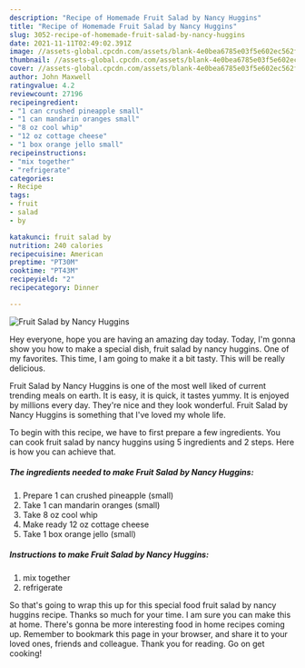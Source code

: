 ```yaml
---
description: "Recipe of Homemade Fruit Salad by Nancy Huggins"
title: "Recipe of Homemade Fruit Salad by Nancy Huggins"
slug: 3052-recipe-of-homemade-fruit-salad-by-nancy-huggins
date: 2021-11-11T02:49:02.391Z
image: //assets-global.cpcdn.com/assets/blank-4e0bea6785e03f5e602ec562f230caae08da540cada707380b4fe1bbebba43da.png
thumbnail: //assets-global.cpcdn.com/assets/blank-4e0bea6785e03f5e602ec562f230caae08da540cada707380b4fe1bbebba43da.png
cover: //assets-global.cpcdn.com/assets/blank-4e0bea6785e03f5e602ec562f230caae08da540cada707380b4fe1bbebba43da.png
author: John Maxwell
ratingvalue: 4.2
reviewcount: 27196
recipeingredient:
- "1 can crushed pineapple small"
- "1 can mandarin oranges small"
- "8 oz cool whip"
- "12 oz cottage cheese"
- "1 box orange jello small"
recipeinstructions:
- "mix together"
- "refrigerate"
categories:
- Recipe
tags:
- fruit
- salad
- by

katakunci: fruit salad by 
nutrition: 240 calories
recipecuisine: American
preptime: "PT30M"
cooktime: "PT43M"
recipeyield: "2"
recipecategory: Dinner

---
```



![Fruit Salad by Nancy Huggins](//assets-global.cpcdn.com/assets/blank-4e0bea6785e03f5e602ec562f230caae08da540cada707380b4fe1bbebba43da.png)

Hey everyone, hope you are having an amazing day today. Today, I'm gonna show you how to make a special dish, fruit salad by nancy huggins. One of my favorites. This time, I am going to make it a bit tasty. This will be really delicious.

Fruit Salad by Nancy Huggins is one of the most well liked of current trending meals on earth. It is easy, it is quick, it tastes yummy. It is enjoyed by millions every day. They're nice and they look wonderful. Fruit Salad by Nancy Huggins is something that I've loved my whole life.




To begin with this recipe, we have to first prepare a few ingredients. You can cook fruit salad by nancy huggins using 5 ingredients and 2 steps. Here is how you can achieve that.

<!--inarticleads1-->

##### The ingredients needed to make Fruit Salad by Nancy Huggins:

1. Prepare 1 can crushed pineapple (small)
1. Take 1 can mandarin oranges (small)
1. Take 8 oz cool whip
1. Make ready 12 oz cottage cheese
1. Take 1 box orange jello (small)




<!--inarticleads2-->

##### Instructions to make Fruit Salad by Nancy Huggins:

1. mix together
1. refrigerate




So that's going to wrap this up for this special food fruit salad by nancy huggins recipe. Thanks so much for your time. I am sure you can make this at home. There's gonna be more interesting food in home recipes coming up. Remember to bookmark this page in your browser, and share it to your loved ones, friends and colleague. Thank you for reading. Go on get cooking!

